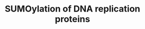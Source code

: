---
annotations:
- type: Pathway Ontology
  value: sumoylation pathway
authors:
- ReactomeTeam
- Fehrhart
description: The sliding clamp protein PCNA, Aurora-A, Aurora-B, Borealin, and various
  topoisomerases can be SUMOylated (reviewed in Wan et al. 2012). SUMOylation of PCNA
  appears to reduce formation of double-strand breaks and inappropriate recombination
  (reviewed in Watts 2006, Watts 2007, Dieckman et al. 2012, Gazy and Kupiec 2012).
  SUMOylation of Aurora-A, Aurora-B, and Borealin is necessary for proper chromosome
  segregation. SUMOylation of topoisomerases is observed in response to damage caused
  by inhibitors of topoisomerases.  View original pathway at [http://www.reactome.org/PathwayBrowser/#DIAGRAM=4615885
  Reactome].
last-edited: 2021-01-25
organisms:
- Homo sapiens
redirect_from:
- /index.php/Pathway:WP3805
- /instance/WP3805
schema-jsonld:
- '@context': https://schema.org/
  '@id': https://wikipathways.github.io/pathways/WP3805.html
  '@type': Dataset
  creator:
    '@type': Organization
    name: WikiPathways
  description: The sliding clamp protein PCNA, Aurora-A, Aurora-B, Borealin, and various
    topoisomerases can be SUMOylated (reviewed in Wan et al. 2012). SUMOylation of
    PCNA appears to reduce formation of double-strand breaks and inappropriate recombination
    (reviewed in Watts 2006, Watts 2007, Dieckman et al. 2012, Gazy and Kupiec 2012).
    SUMOylation of Aurora-A, Aurora-B, and Borealin is necessary for proper chromosome
    segregation. SUMOylation of topoisomerases is observed in response to damage caused
    by inhibitors of topoisomerases.  View original pathway at [http://www.reactome.org/PathwayBrowser/#DIAGRAM=4615885
    Reactome].
  keywords:
  - 'NUP188 '
  - PCNA
  - UBE2I:SUMO2,UBE2I:SUMO3
  - 'UBE2I-G93-SUMO2 '
  - PIAS4
  - 'SEH1L-1 '
  - complex
  - 'TOP2A-G97-SUMO1 '
  - 'SUMO2,3-K202-AURKB '
  - 'NUP43 '
  - 'RAE1 '
  - 'NUP98-4 '
  - Nuclear Pore Complex
  - 'SUMO1-K-TOP2A '
  - 'SUMO1-C93-UBE2I '
  - 'INCENP '
  - 'SUMO2-C93-UBE2I '
  - 'SUMO2,3-CDCA8 '
  - TOP1
  - 'NDC1 '
  - AURKA
  - 'NUP98-3 '
  - 'AURKB '
  - SUMO2,3:Chromosome
  - 'SUMO1-K524-RANGAP1 '
  - SUMO1:C93-UBE2I
  - 'NUP54 '
  - 'SEH1L-2 '
  - 'NUP62 '
  - 'TOP1-G97-SUMO1 '
  - 'RANGAP1-G97-SUMO1 '
  - 'NUP153 '
  - 'NUP107 '
  - SUMO1:TOP1
  - 'NUP160 '
  - 'NUP210 '
  - 'K254-PCNA-G97-SUMO1 '
  - 'UBE2I '
  - 'NUP85 '
  - 'NUP37 '
  - SUMO1:TOP2B
  - 'SEC13 '
  - TOP2A
  - 'NUP205 '
  - 'POM121 '
  - SUMO1:PCNA
  - 'NUPL2 '
  - passenger complex
  - 'NUP88 '
  - 'NUP93 '
  - 'NUP98-5 '
  - 'NUP155 '
  - PIAS3
  - (NPC)
  - 'UBE2I-G92-SUMO3 '
  - 'SUMO1-K258-AURKA '
  - 'TOP2B-G97-SUMO1 '
  - 'NUP133 '
  - SUMO2,3-TOP2A
  - 'TPR '
  - SUMO1:AURKA
  - 'NUP58-1 '
  - 'K164-PCNA-G97-SUMO1 '
  - Chromosome passenger
  - TOP2B
  - 'SUMO1-K164,K254,K-PCNA '
  - 'CDCA8 '
  - 'SUMO1-K117-TOP1 '
  - 'NUP50 '
  - 'POM121C '
  - UBE2I
  - 'NUP58-2 '
  - RANBP2:RANGAP1-SUMO1:UBE2I:Nuclear Pore Complex (NPC)
  - 'NUP35 '
  - SUMO1:TOP2A
  - 'NUP214 '
  - 'BIRC5 '
  - 'SUMO1-K-TOP2B '
  - 'K-PCNA-G97-SUMO1 '
  - 'UBE2I-G97-SUMO1 '
  - 'RANBP2 '
  - 'SUMO3-C93-UBE2I '
  - 'AURKA-G97-SUMO1 '
  - 'AAAS '
  license: CC0
  name: SUMOylation of DNA replication proteins
seo: CreativeWork
title: SUMOylation of DNA replication proteins
wpid: WP3805
---